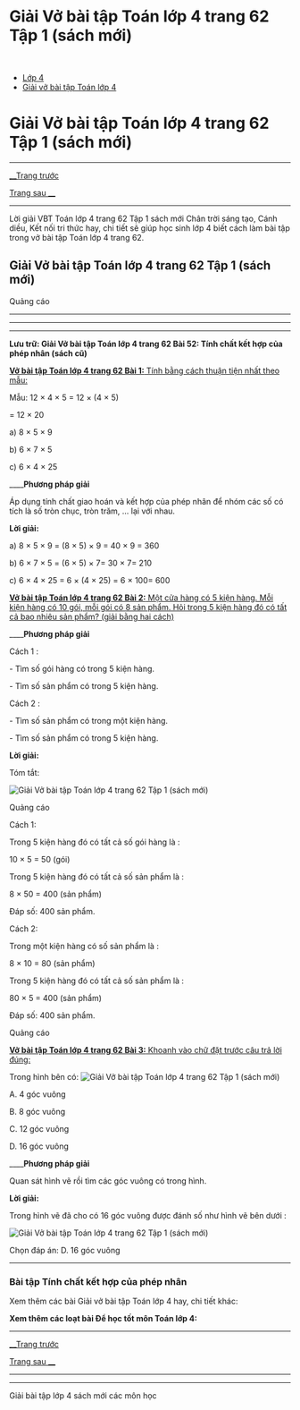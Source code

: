 # Giải Vở bài tập Toán lớp 4 trang 62 Tập 1 (sách mới)

﻿

  * [Lớp 4](https://vietjack.com/series/lop-4.jsp)
  * [Giải vở bài tập Toán lớp 4](https://vietjack.com/giai-vo-bai-tap-toan-4/index.jsp)



# Giải Vở bài tập Toán lớp 4 trang 62 Tập 1 (sách mới)

* * *

[__Trang trước](https://vietjack.com/giai-vo-bai-tap-toan-4/bai-51-nhan-so-10-100-1000-chia-cho-so-10-100-1000.jsp)

[Trang sau __](https://vietjack.com/giai-vo-bai-tap-toan-4/bai-53-nhan-voi-so-co-tan-cung-la-chu-so-0.jsp)

* * *

Lời giải VBT Toán lớp 4 trang 62 Tập 1 sách mới Chân trời sáng tạo, Cánh diều, Kết nối tri thức hay, chi tiết sẽ giúp học sinh lớp 4 biết cách làm bài tập trong vở bài tập Toán lớp 4 trang 62.

## Giải Vở bài tập Toán lớp 4 trang 62 Tập 1 (sách mới)

Quảng cáo

* * *

* * *

* * *

**Lưu trữ: Giải Vở bài tập Toán lớp 4 trang 62 Bài 52: Tính chất kết hợp của phép nhân (sách cũ)**

[**Vở bài tập Toán lớp 4 trang 62 Bài 1:** Tính bằng cách thuận tiện nhất theo mẫu: ](https://vietjack.com/giai-vo-bai-tap-toan-4/bai-1-trang-62-vbt-toan-4-tap-1.jsp)

Mẫu: 12 × 4 × 5 = 12 × (4 × 5) 

= 12 × 20

a) 8 × 5 × 9 

b) 6 × 7 × 5 

c) 6 × 4 × 25 

____**Phương pháp giải**

Áp dụng tính chất giao hoán và kết hợp của phép nhân để nhóm các số có tích là số tròn chục, tròn trăm, ... lại với nhau. 

**Lời giải:**

a) 8 × 5 × 9 = (8 × 5) × 9 = 40 × 9 = 360

b) 6 × 7 × 5 = (6 × 5) × 7= 30 × 7= 210

c) 6 × 4 × 25 = 6 × (4 × 25) = 6 × 100= 600

[**Vở bài tập Toán lớp 4 trang 62 Bài 2:** Một cửa hàng có 5 kiện hàng. Mỗi kiện hàng có 10 gói, mỗi gói có 8 sản phẩm. Hỏi trong 5 kiện hàng đó có tất cả bao nhiêu sản phẩm? (giải bằng hai cách)](https://vietjack.com/giai-vo-bai-tap-toan-4/bai-2-trang-62-vbt-toan-4-tap-1.jsp)

____**Phương pháp giải**

Cách 1 : 

\- Tìm số gói hàng có trong 5 kiện hàng.

\- Tìm số sản phẩm có trong 5 kiện hàng.

Cách 2 :

\- Tìm số sản phẩm có trong một kiện hàng.

\- Tìm số sản phẩm có trong 5 kiện hàng.

**Lời giải:**

Tóm tắt:

![Giải Vở bài tập Toán lớp 4 trang 62 Tập 1 \(sách mới\)](https://vietjack.com/giai-vo-bai-tap-toan-4/images/bai-2-trang-62-vbt-toan-4-tap-1.PNG)

Quảng cáo

Cách 1:

Trong 5 kiện hàng đó có tất cả số gói hàng là :

10 × 5 = 50 (gói)

Trong 5 kiện hàng đó có tất cả số sản phẩm là :

8 × 50 = 400 (sản phẩm)

Đáp số: 400 sản phẩm.

Cách 2:

Trong một kiện hàng có số sản phẩm là :

8 × 10 = 80 (sản phẩm)

Trong 5 kiện hàng đó có tất cả số sản phẩm là :

80 × 5 = 400 (sản phẩm)

Đáp số: 400 sản phẩm.

Quảng cáo

[**Vở bài tập Toán lớp 4 trang 62 Bài 3:** Khoanh vào chữ đặt trước câu trả lời đúng: ](https://vietjack.com/giai-vo-bai-tap-toan-4/bai-3-trang-62-vbt-toan-4-tap-1.jsp)

Trong hình bên có: ![Giải Vở bài tập Toán lớp 4 trang 62 Tập 1 \(sách mới\)](https://vietjack.com/giai-vo-bai-tap-toan-4/images/bai-3-trang-62-vbt-toan-4-tap-1.PNG)

A. 4 góc vuông

B. 8 góc vuông

C. 12 góc vuông

D. 16 góc vuông

____**Phương pháp giải**

Quan sát hình vẽ rồi tìm các góc vuông có trong hình. 

**Lời giải:**

Trong hình vẽ đã cho có 16 góc vuông được đánh số như hình vẽ bên dưới :

![Giải Vở bài tập Toán lớp 4 trang 62 Tập 1 \(sách mới\)](https://vietjack.com/giai-vo-bai-tap-toan-4/images/2022-bai-3-trang-62-vbt-toan-4-tap-1-sua2022.PNG)

Chọn đáp án: D. 16 góc vuông

* * *

### **Bài tập Tính chất kết hợp của phép nhân**

Xem thêm các bài Giải vở bài tập Toán lớp 4 hay, chi tiết khác:

**Xem thêm các loạt bài Để học tốt môn Toán lớp 4:**

* * *

[__Trang trước](https://vietjack.com/giai-vo-bai-tap-toan-4/bai-51-nhan-so-10-100-1000-chia-cho-so-10-100-1000.jsp)

[Trang sau __](https://vietjack.com/giai-vo-bai-tap-toan-4/bai-53-nhan-voi-so-co-tan-cung-la-chu-so-0.jsp)

* * *

* * *

Giải bài tập lớp 4 sách mới các môn học
